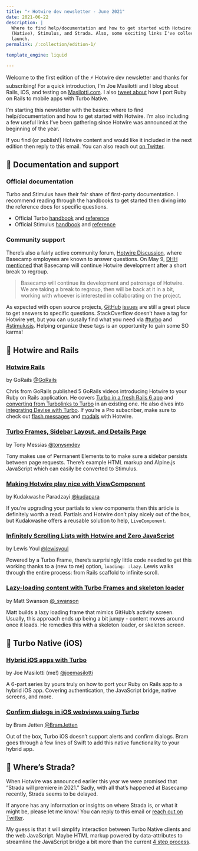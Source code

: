 ```yaml
---
title: "⚡️ Hotwire dev newsletter - June 2021"
date: 2021-06-22
description: |
  Where to find help/documentation and how to get started with Hotwire: Turbo
  (Native), Stimulus, and Strada. Also, some exciting links I've collected since
  launch.
permalink: /:collection/edition-1/

template_engine: liquid

---
```


Welcome to the first edition of the ⚡️ Hotwire dev newsletter and thanks for subscribing! For a quick introduction, I’m Joe Masilotti and I blog about Rails, iOS, and testing on [Masilotti.com](https://masilotti.com/). I also [tweet about](https://twitter.com/joemasilotti) how I port Ruby on Rails to mobile apps with Turbo Native.

I’m starting this newsletter with the basics: where to find help/documentation and how to get started with Hotwire. I’m also including a few useful links I’ve been gathering since Hotwire was announced at the beginning of the year.

If you find (or publish!) Hotwire content and would like it included in the next edition then reply to this email. You can also reach out [on Twitter](https://twitter.com/joemasilotti).

## 📄 Documentation and support

### Official documentation

Turbo and Stimulus have their fair share of first-party documentation. I recommend reading through the handbooks to get started then diving into the reference docs for specific questions.

* Official Turbo [handbook](https://turbo.hotwired.dev/handbook/introduction) and [reference](https://turbo.hotwired.dev/reference/drive)
* Official Stimulus [handbook](https://stimulus.hotwired.dev/handbook/introduction) and [reference](https://stimulus.hotwired.dev/reference/controllers)

### Community support

There’s also a fairly active community forum, [Hotwire Discussion](https://discuss.hotwired.dev/), where Basecamp employees are known to answer questions. On May 9, [DHH mentioned](https://discuss.hotwired.dev/t/basecamp-plans-with-hotwire/2781/6) that Basecamp will continue Hotwire development after a short break to regroup.

> Basecamp will continue its development and patronage of Hotwire. We are taking a break to regroup, then will be back at it in a bit, working with whoever is interested in collaborating on the project.

As expected with open source projects, [GitHub](https://github.com/hotwired/turbo/issues) [issues](https://github.com/hotwired/stimulus/issues) are still a great place to get answers to specific questions. StackOverflow doesn’t have a tag for Hotwire yet, but you can ususally find what you need via [#turbo](https://stackoverflow.com/questions/tagged/turbo) and [#stimulusjs](https://stackoverflow.com/questions/tagged/stimulusjs). Helping organize these tags is an opportunity to gain some SO karma!

## 💎 Hotwire and Rails

### [Hotwire Rails](https://gorails.com/series/hotwire-rails)

by GoRails [@GoRails](https://twitter.com/GoRails)

Chris from GoRails published 5 GoRails videos introducing Hotwire to your Ruby on Rails application. He covers [Turbo in a fresh Rails 6 app](https://gorails.com/episodes/hotwire-rails) and [converting from Turbolinks to Turbo](https://gorails.com/episodes/upgrade-from-turbolinks-to-hotwire-and-turbo) in an existing one. He also dives into [integrating Devise with Turbo](https://gorails.com/episodes/devise-hotwire-turbo). If you’re a Pro subscriber, make sure to check out [flash messages](https://gorails.com/episodes/hotwire-flash-messages) and [modals](https://gorails.com/episodes/hotwire-modal-forms) with Hotwire.

### [Turbo Frames, Sidebar Layout, and Details Page](https://world.hey.com/tonysm/turbo-frames-sidebar-layout-and-details-page-9af76f49)

by Tony Messias [@tonysmdev](https://twitter.com/tonysmdev)

Tony makes use of Permanent Elements to to make sure a sidebar persists between page requests. There’s example HTML markup and Alpine.js JavaScript which can easily be converted to Stimulus.

### [Making Hotwire play nice with ViewComponent](https://blog.kuda.dev/making-hotwire-play-nice-with-viewcomponent-ckoilssb40msdv9s10v139kgs)

by Kudakwashe Paradzayi [@kudapara](https://twitter.com/kudapara)

If you’re upgrading your partials to view components then this article is definitely worth a read. Partials and Hotwire don’t play nicely out of the box, but Kudakwashe offers a reusable solution to help, `LiveComponent`.

### [Infinitely Scrolling Lists with Hotwire and Zero JavaScript](https://lewisyoul.github.io/infinitely-scrolling-lists-with-hotwire-and-zero-javascript)

by Lewis Youl [@lewisyoul](https://twitter.com/lewisyoul)

Powered by a Turbo Frame, there’s surprisingly little code needed to get this working thanks to a (new to me) option, `loading: :lazy`. Lewis walks through the entire process: from Rails scaffold to infinite scroll.

### [Lazy-loading content with Turbo Frames and skeleton loader](https://dev.to/swanson/lazy-loading-content-with-turbo-frames-and-skeleton-loader-53ce)

by Matt Swanson [@\_swanson](https://twitter.com/_swanson)

Matt builds a lazy loading frame that mimics GitHub’s activity screen. Usually, this approach ends up being a bit jumpy - content moves around once it loads. He remedies this with a skeleton loader, or skeleton screen.

## 📱 Turbo Native (iOS)

### [Hybrid iOS apps with Turbo](https://masilotti.com/turbo-ios/)

by Joe Masilotti (me!) [@joemasilotti](https://twitter.com/joemasilotti)

A 6-part series by yours truly on how to port your Ruby on Rails app to a hybrid iOS app. Covering authentication, the JavaScript bridge, native screens, and more.

### [Confirm dialogs in iOS webviews using Turbo](https://bramjetten.dev/articles/confirm-dialogs-in-ios-webviews-using-turbo)

by Bram Jetten [@BramJetten](https://twitter.com/BramJetten)

Out of the box, Turbo iOS doesn’t support alerts and confirm dialogs. Bram goes through a few lines of Swift to add this native functionality to your hybrid app.

## 🤷 Where’s Strada?

When Hotwire was announced earlier this year we were promised that “Strada will premiere in 2021.” Sadly, with all that’s happened at Basecamp recently, Strada seems to be delayed.

If anyone has any information or insights on where Strada is, or what it might be, please let me know! You can reply to this email or [reach out on Twitter](https://twitter.com/joemasilotti).

My guess is that it will simplify interaction between Turbo Native clients and the web JavaScript. Maybe HTML markup powered by data-attributes to streamline the JavaScript bridge a bit more than the current [4 step process](https://masilotti.com/turbo-ios/the-javascript-bridge/).

